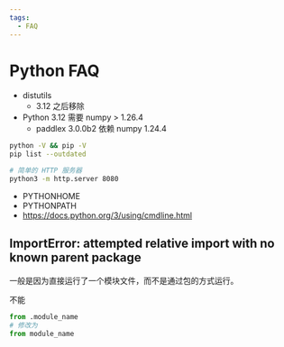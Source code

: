 ```yaml
---
tags:
  - FAQ
---
```


# Python FAQ

- distutils
  - 3.12 之后移除
- Python 3.12 需要 numpy > 1.26.4
  - paddlex 3.0.0b2 依赖 numpy 1.24.4

```bash
python -V && pip -V
pip list --outdated

# 简单的 HTTP 服务器
python3 -m http.server 8080
```

- PYTHONHOME
- PYTHONPATH
- https://docs.python.org/3/using/cmdline.html

## ImportError: attempted relative import with no known parent package

一般是因为直接运行了一个模块文件，而不是通过包的方式运行。

不能

```py
from .module_name
# 修改为
from module_name
```
